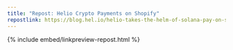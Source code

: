```yaml
---
title: "Repost: Helio Crypto Payments on Shopify"
repostlink: https://blog.hel.io/helio-takes-the-helm-of-solana-pay-on-shopify-8deef50a6014
---
```


{% include embed/linkpreview-repost.html %}
